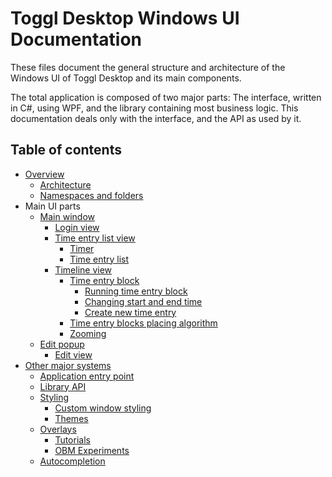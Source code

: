 
# Toggl Desktop Windows UI Documentation

These files document the general structure and architecture of the Windows UI of Toggl Desktop and its main components.

The total application is composed of two major parts: The interface, written in C#, using WPF, and the library containing most business logic. This documentation deals only with the interface, and the API as used by it.

## Table of contents

- [Overview](overview.md)
    - [Architecture](overview.md#architecture)
    - [Namespaces and folders](overview.md#namespaces-and-folders)
- Main UI parts
    - [Main window](main-window.md)
        - [Login view](main-window.md#login-view)
        - [Time entry list view](main-window.md#time-entry-list-view)
            - [Timer](main-window.md#timer)
            - [Time entry list](main-window.md#time-entry-list)
		- [Timeline view](timeline-view.md)
			- [Time entry block](timeline-view.md#time-entry-block)
				- [Running time entry block](timeline-view.md#running-time-entry-block)
				- [Changing start and end time](timeline-view.md#changing-start-and-end-time)
				- [Create new time entry](timeline-view.md#create-new-time-entry)
			- [Time entry blocks placing algorithm](timeline-view.md#time-entry-blocks-placing-algorithm)
			- [Zooming](timeline-view.md#zooming)
    - [Edit popup](edit-popup.md)
        - [Edit view](edit-popup.md#edit-view)
- [Other major systems](other-major-systems.md)
    - [Application entry point](other-major-systems.md#application-entry-point)
    - [Library API](other-major-systems.md#library-api)
    - [Styling](other-major-systems.md#styling)
        - [Custom window styling](other-major-systems.md#custom-window-styling)
        - [Themes](other-major-systems.md#themes)
    - [Overlays](other-major-systems.md#overlays)
        - [Tutorials](other-major-systems.md#tutorials)
        - [OBM Experiments](other-major-systems.md#obm-experiments)
    - [Autocompletion](autocompletion.md)
